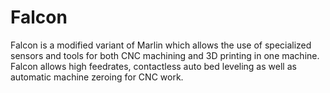 Falcon
===============

Falcon is a modified variant of Marlin which allows the use of specialized sensors and tools for both CNC machining and 3D printing in one machine. Falcon allows high feedrates, contactless auto bed leveling as well as automatic machine zeroing for CNC work. 

